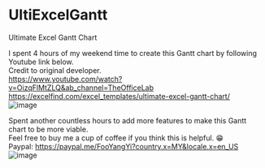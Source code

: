# UltiExcelGantt
Ultimate Excel Gantt Chart


I spent 4 hours of my weekend time to create this Gantt chart by following Youtube link below.		
Credit to original developer.		
https://www.youtube.com/watch?v=OizqFlMtZLQ&ab_channel=TheOfficeLab		
https://excelfind.com/excel_templates/ultimate-excel-gantt-chart/		
![image](https://user-images.githubusercontent.com/88188300/159828825-627913c3-cb49-492c-87f7-f75dcf5cad8f.png)


Spent another countless hours to add more features to make this Gantt chart to be more viable.		
Feel free to buy me a cup of coffee if you think this is helpful. 😁		
Paypal:		https://paypal.me/FooYangYi?country.x=MY&locale.x=en_US
![image](https://user-images.githubusercontent.com/88188300/159828857-fc07caa5-728b-440b-ac66-d0f53a17693d.png)
